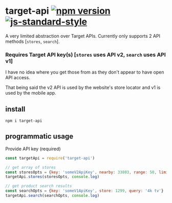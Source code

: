# target-api   [![npm version](https://badge.fury.io/js/target-api.svg)](http://badge.fury.io/js/target-api)   [![js-standard-style](https://img.shields.io/badge/code%20style-standard-brightgreen.svg?style=flat)](https://github.com/feross/standard)

A very limited abstraction over Target APIs. Currently only supports 2 API methods [`stores`, `search`].

### Requires Target API key(s) [`stores` uses API v2, `search` uses API v1]
I have no idea where you get those from as they don't appear to have open API access.

That being said the v2 API is used by the website's store locator and v1 is used by the mobile app.

## install
`npm i target-api`

## programmatic usage

Provide API key (required)
```javascript
const targetApi = require('target-api')

// get array of stores
const storesOpts = {key: 'someV2ApiKey', nearby: 33803, range: 50, limit: 50}
targetApi.stores(storesOpts, console.log)

// get product search results
const searchOpts = {key: 'someV1ApiKey', store: 1299, query: '4k tv'}
targetApi.search(searchOpts, console.log)
```
